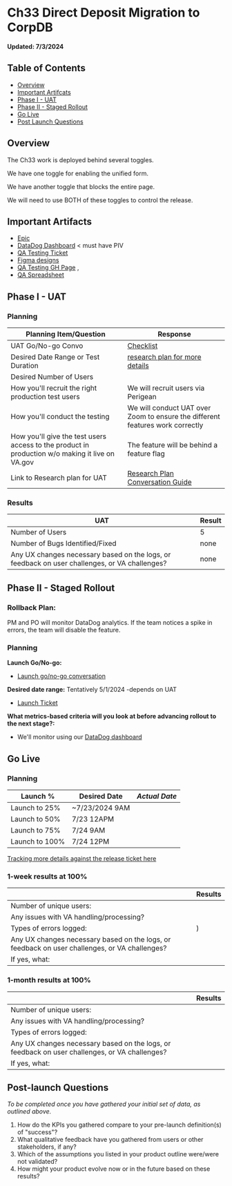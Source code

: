 # Ch33 Direct Deposit Migration to CorpDB

**Updated: 7/3/2024**  

## Table of Contents

- [Overview](#overview)
- [Important Artifcats](#important-artifacts)
- [Phase I - UAT](#phase-i---uat)
- [Phase II - Staged Rollout](#phase-ii---staged-rollout)
- [Go Live](#go-live)
- [Post Launch Questions](#post-launch-questions)


## Overview 
The Ch33 work is deployed behind several toggles. 

We have one toggle for enabling the unified form.

We have another toggle that blocks the entire page.

We will need to use BOTH of these toggles to control the release. 

## Important Artifacts 

- [Epic](https://github.com/department-of-veterans-affairs/va.gov-team/issues/76202)
- [DataDog Dashboard](https://vagov.ddog-gov.com/dashboard/86m-u8e-z5x/authenticated-experience-profile?fromUser=false&refresh_mode=sliding&view=spans&from_ts=1713204398696&to_ts=1713290798696&live=true) < must have PIV
- [QA Testing Ticket](https://github.com/department-of-veterans-affairs/va.gov-team/issues/76720)
- [Figma designs](https://www.figma.com/file/CUR39JNnF2CS8SidGiWmYG/Profile---Direct-Deposit?type=design&node-id=239-9210&mode=design&t=Der1Z3wg7PdKHdIS-0)
- [QA Testing GH Page](https://github.com/department-of-veterans-affairs/va.gov-team/tree/master/products/identity-personalization/direct-deposit/ch33-bdn-corpdb-migration/qa) ,
- [QA Spreadsheet](https://docs.google.com/spreadsheets/d/1rOD8w0YNTlfbefVK7t2RsWoYK_ui1gTkVhCXlJE5VDg/edit#gid=0)


## Phase I - UAT 

### Planning

|Planning Item/Question|Response|
|---|---|
|UAT Go/No-go Convo|[Checklist](https://github.com/department-of-veterans-affairs/va.gov-team/issues/80802)|
|Desired Date Range or Test Duration| [research plan for more details](https://github.com/department-of-veterans-affairs/va.gov-team/blob/master/products/identity-personalization/profile/Research/2024-04-direct-deposit-ch33-UAT/research-plan.md)|
|Desired Number of Users||
|How you'll recruit the right production test users|We will recruit users via Perigean|
|How you'll conduct the testing|We will conduct UAT over Zoom to ensure the different features work correctly|
|How you'll give the test users access to the product in production w/o making it live on VA.gov|The feature will be behind a feature flag|
|Link to Research plan for UAT|[Research Plan](https://github.com/department-of-veterans-affairs/va.gov-team/blob/master/products/identity-personalization/profile/Research/2024-04-direct-deposit-ch33-UAT/research-plan.md) <br>[Conversation Guide](https://github.com/department-of-veterans-affairs/va.gov-team/blob/master/products/identity-personalization/profile/Research/2024-04-direct-deposit-ch33-UAT/conversation-guide.md)|


### Results 
|UAT|Result|
|---|---|
|Number of Users| 5 |
|Number of Bugs Identified/Fixed| none |
|Any UX changes necessary based on the logs, or feedback on user challenges, or VA challenges?| none |


## Phase II - Staged Rollout 

### Rollback Plan:
PM and PO will monitor DataDog analytics. If the team notices a spike in errors, the team will disable the feature. 

### Planning
**Launch Go/No-go:** 
- [Launch go/no-go conversation](https://github.com/department-of-veterans-affairs/va.gov-team/issues/80858)

**Desired date range:** Tentatively 5/1/2024 -depends on UAT
- [Launch Ticket](https://github.com/department-of-veterans-affairs/va.gov-team/issues/80859) 

**What metrics-based criteria will you look at before advancing rollout to the next stage?:**
- We'll monitor using our [DataDog dashboard](https://vagov.ddog-gov.com/dashboard/86m-u8e-z5x/authenticated-experience-profile?fromUser=false&refresh_mode=sliding&view=spans&from_ts=1713204398696&to_ts=1713290798696&live=true)

## Go Live

### Planning 
|Launch % |Desired Date | _Actual Date_ | 
|-------|-----------|-----------|
| Launch to 25% | ~7/23/2024 9AM |  |
| Launch to 50% |  7/23 12APM |  |
| Launch to 75% |  7/24 9AM  |  |
| Launch to 100% |  7/24 12PM |  |

[Tracking more details against the release ticket here](https://github.com/department-of-veterans-affairs/va.gov-team/issues/80859)

### 1-week results at 100%
||Results|
|---|---|
|Number of unique users:||
|Any issues with VA handling/processing?||
|Types of errors logged:| )|
|Any UX changes necessary based on the logs, or feedback on user challenges, or VA challenges?||
|If yes, what:||


### 1-month results at 100%
||Results|
|---|---|
|Number of unique users:||
|Any issues with VA handling/processing?| |
|Types of errors logged:|  |
|Any UX changes necessary based on the logs, or feedback on user challenges, or VA challenges?| |
|If yes, what:||

## Post-launch Questions 

_To be completed once you have gathered your initial set of data, as outlined above._ 

1. How do the KPIs you gathered compare to your pre-launch definition(s) of "success"?
2. What qualitative feedback have you gathered from users or other stakeholders, if any?
3. Which of the assumptions you listed in your product outline were/were not validated? 
4. How might your product evolve now or in the future based on these results?

